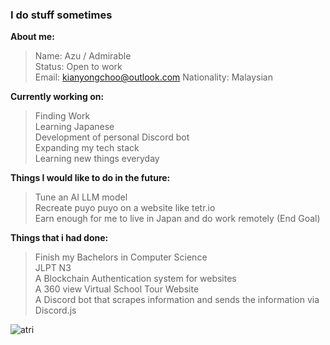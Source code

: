 ### I do stuff sometimes

**About me:**
> Name: Azu / Admirable <br>
> Status: Open to work <br>
> Email: kianyongchoo@outlook.com
> Nationality: Malaysian


**Currently working on:**
> Finding Work <br>
> Learning Japanese <br>
> Development of personal Discord bot <br>
> Expanding my tech stack <br>
> Learning new things everyday <br>

**Things I would like to do in the future:**

> Tune an AI LLM model <br>
> Recreate puyo puyo on a website like tetr.io <br>
> Earn enough for me to live in Japan and do work remotely (End Goal) <br>


**Things that i had done:**
> Finish my Bachelors in Computer Science <br>
> JLPT N3 <br>
> A Blockchain Authentication system for websites <br>
> A 360 view Virtual School Tour Website <br>
> A Discord bot that scrapes information and sends the information via Discord.js <br>

![atri](https://media0.giphy.com/media/v1.Y2lkPTZjMDliOTUyOHlnazA1azl4b3l1bjFreDRmZ2wxcWw5bjhna3Q4bnV6eDN6MHMxciZlcD12MV9naWZzX3NlYXJjaCZjdD1n/nXksErQNgXH7reU9Jr/source.gif)
